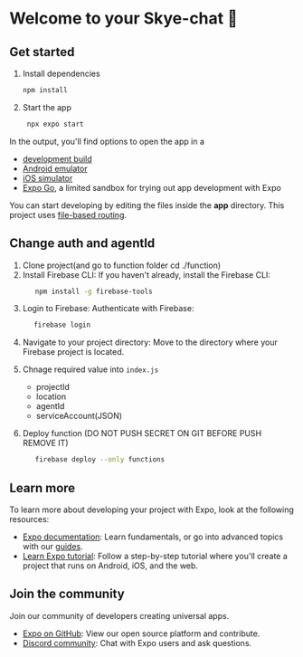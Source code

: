 # Welcome to your Skye-chat 👋


## Get started

1. Install dependencies

   ```bash
   npm install
   ```

2. Start the app

   ```bash
    npx expo start
   ```

In the output, you'll find options to open the app in a

- [development build](https://docs.expo.dev/develop/development-builds/introduction/)
- [Android emulator](https://docs.expo.dev/workflow/android-studio-emulator/)
- [iOS simulator](https://docs.expo.dev/workflow/ios-simulator/)
- [Expo Go](https://expo.dev/go), a limited sandbox for trying out app development with Expo

You can start developing by editing the files inside the **app** directory. This project uses [file-based routing](https://docs.expo.dev/router/introduction).

## Change auth and agentId
1. Clone project(and go to function folder cd ./function)
2. Install Firebase CLI: If you haven't already, install the Firebase CLI:
   ```bash
      npm install -g firebase-tools
   ```
3. Login to Firebase: Authenticate with Firebase:
```bash
      firebase login
   ```
   
4. Navigate to your project directory: Move to the directory where your Firebase project is located.   

5. Chnage required value into `index.js`
   - projectId 
   - location 
   - agentId 
   - serviceAccount(JSON)

6. Deploy function (DO NOT PUSH SECRET ON GIT BEFORE PUSH REMOVE IT)
   ```bash
      firebase deploy --only functions
   ```
   
## Learn more

To learn more about developing your project with Expo, look at the following resources:

- [Expo documentation](https://docs.expo.dev/): Learn fundamentals, or go into advanced topics with our [guides](https://docs.expo.dev/guides).
- [Learn Expo tutorial](https://docs.expo.dev/tutorial/introduction/): Follow a step-by-step tutorial where you'll create a project that runs on Android, iOS, and the web.

## Join the community

Join our community of developers creating universal apps.

- [Expo on GitHub](https://github.com/expo/expo): View our open source platform and contribute.
- [Discord community](https://chat.expo.dev): Chat with Expo users and ask questions.

